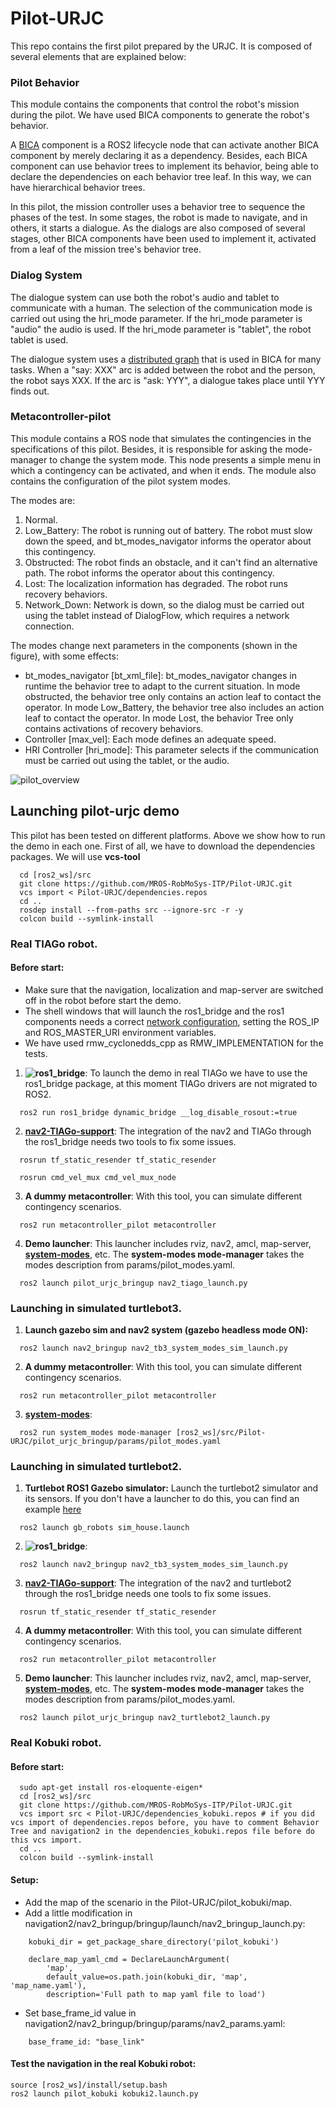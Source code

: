 # Pilot-URJC

This repo contains the first pilot prepared by the URJC. It is composed of several elements that are explained below:

### Pilot Behavior

This module contains the components that control the robot's mission during the pilot. We have used BICA components to generate the robot's behavior. 

A [BICA](https://github.com/IntelligentRoboticsLabs/BICA/tree/ros2) component is a ROS2 lifecycle node that can activate another BICA component by merely declaring it as a dependency. Besides, each BICA component can use behavior trees to implement its behavior, being able to declare the dependencies on each behavior tree leaf. In this way, we can have hierarchical behavior trees. 

In this pilot, the mission controller uses a behavior tree to sequence the phases of the test. In some stages, the robot is made to navigate, and in others, it starts a dialogue. As the dialogs are also composed of several stages, other BICA components have been used to implement it, activated from a leaf of the mission tree's behavior tree.

### Dialog System

The dialogue system can use both the robot's audio and tablet to communicate with a human. The selection of the communication mode is carried out using the hri_mode parameter. If the hri_mode parameter is "audio" the audio is used. If the hri_mode parameter is "tablet", the robot tablet is used.

The dialogue system uses a [distributed graph](https://github.com/IntelligentRoboticsLabs/BICA/tree/ros2/bica_graph) that is used in BICA for many tasks. When a "say: XXX" arc is added between the robot and the person, the robot says XXX. If the arc is "ask: YYY", a dialogue takes place until YYY finds out.

### Metacontroller-pilot

This module contains a ROS node that simulates the contingencies in the specifications of this pilot. Besides, it is responsible for asking the mode-manager to change the system mode. This node presents a simple menu in which a contingency can be activated, and when it ends. The module also contains the configuration of the pilot system modes.

The modes are:

1. Normal.
2. Low_Battery: The robot is running out of battery. The robot must slow down the speed, and bt_modes_navigator informs the operator about this contingency.
3. Obstructed: The robot finds an obstacle, and it can't find an alternative path. The robot informs the operator about this contingency.
4. Lost: The localization information has degraded. The robot runs recovery behaviors.
5. Network_Down: Network is down, so the dialog must be carried out using the tablet instead of DialogFlow, which requires a network connection.

The modes change next parameters in the components (shown in the figure), with some effects:

* bt\_modes\_navigator [bt\_xml\_file]: bt_modes_navigator changes in runtime the behavior tree to adapt to the current situation. In mode obstructed, the behavior tree only contains an action leaf to contact the operator. In mode Low_Battery, the behavior tree also includes an action leaf to contact the operator. In mode Lost, the behavior Tree only contains activations of recovery behaviors.
* Controller [max\_vel]: Each mode defines an adequate speed.
* HRI Controller [hri_mode]: This parameter selects if the communication must be carried out using the tablet, or the audio.


![pilot_overview](resources/pilot-urjc.png)

## Launching pilot-urjc demo
This pilot has been tested on different platforms. Above we show how to run the demo in each one.
First of all, we have to download the dependencies packages. We will use **vcs-tool**
  ```
    cd [ros2_ws]/src
    git clone https://github.com/MROS-RobMoSys-ITP/Pilot-URJC.git
    vcs import < Pilot-URJC/dependencies.repos
    cd ..
    rosdep install --from-paths src --ignore-src -r -y
    colcon build --symlink-install
  ```  
### Real TIAGo robot.
  #### Before start:
  - Make sure that the navigation, localization and map-server are switched off in the robot before start the demo.
  - The shell windows that will launch the ros1_bridge and the ros1 components needs a correct [network configuration](http://wiki.ros.org/ROS/NetworkSetup), setting the ROS_IP and ROS_MASTER_URI environment variables.
  - We have used rmw_cyclonedds_cpp as RMW_IMPLEMENTATION for the tests.
  
1. **![ros1_bridge](https://github.com/ros2/ros1_bridge)**:
  To launch the demo in real TIAGo we have to use the ros1_bridge package, at this moment TIAGo drivers are not migrated to ROS2.
  ```
    ros2 run ros1_bridge dynamic_bridge __log_disable_rosout:=true
  ```
2. **[nav2-TIAGo-support](https://github.com/IntelligentRoboticsLabs/nav2-TIAGo-support)**:
  The integration of the nav2 and TIAGo through the ros1_bridge needs two tools to fix some issues.
  ```
    rosrun tf_static_resender tf_static_resender
  ```
  ```
    rosrun cmd_vel_mux cmd_vel_mux_node
  ```
  
3. **A dummy metacontroller**:
  With this tool, you can simulate different contingency scenarios.
  ```
    ros2 run metacontroller_pilot metacontroller
  ```
4. **Demo launcher**:
  This launcher includes rviz, nav2, amcl, map-server, **[system-modes](https://github.com/micro-ROS/system_modes)**, etc.
  The **system-modes mode-manager** takes the modes description from params/pilot_modes.yaml.
  ```
    ros2 launch pilot_urjc_bringup nav2_tiago_launch.py
  ```
  
### Launching in simulated turtlebot3.

1. **Launch gazebo sim and nav2 system (gazebo headless mode ON):**
  ```   
    ros2 launch nav2_bringup nav2_tb3_system_modes_sim_launch.py
  ```
2. **A dummy metacontroller**:
  With this tool, you can simulate different contingency scenarios.
  ```
    ros2 run metacontroller_pilot metacontroller
  ```

3. **[system-modes](https://github.com/micro-ROS/system_modes)**:
  ```
    ros2 run system_modes mode-manager [ros2_ws]/src/Pilot-URJC/pilot_urjc_bringup/params/pilot_modes.yaml
  ```

### Launching in simulated turtlebot2.

1. **Turtlebot ROS1 Gazebo simulator:**
  Launch the turtlebot2 simulator and its sensors. If you don't have a launcher to do this, you can find an example [here](https://github.com/IntelligentRoboticsLabs/gb_robots/tree/simulator) 
  ```   
    ros2 launch gb_robots sim_house.launch
  ```
  
2. **![ros1_bridge](https://github.com/ros2/ros1_bridge)**:
  ```   
    ros2 launch nav2_bringup nav2_tb3_system_modes_sim_launch.py
  ```
3. **[nav2-TIAGo-support](https://github.com/IntelligentRoboticsLabs/nav2-TIAGo-support)**:
  The integration of the nav2 and turtlebot2 through the ros1_bridge needs one tools to fix some issues.
  ```
    rosrun tf_static_resender tf_static_resender
  ```
4. **A dummy metacontroller**:
  With this tool, you can simulate different contingency scenarios.
  ```
    ros2 run metacontroller_pilot metacontroller
  ```
5. **Demo launcher**:
  This launcher includes rviz, nav2, amcl, map-server, **[system-modes](https://github.com/micro-ROS/system_modes)**, etc.
  The **system-modes mode-manager** takes the modes description from params/pilot_modes.yaml.
  ```
    ros2 launch pilot_urjc_bringup nav2_turtlebot2_launch.py
  ```
 
### Real Kobuki robot.
  #### Before start:
  ```
    sudo apt-get install ros-eloquente-eigen*
    cd [ros2_ws]/src
    git clone https://github.com/MROS-RobMoSys-ITP/Pilot-URJC.git
    vcs import src < Pilot-URJC/dependencies_kobuki.repos # if you did vcs import of dependencies.repos before, you have to comment Behavior Tree and navigation2 in the dependencies_kobuki.repos file before do this vcs import.
    cd ..
    colcon build --symlink-install
  ```

#### Setup:
- Add the map of the scenario in the Pilot-URJC/pilot_kobuki/map.
- Add a little modification in navigation2/nav2_bringup/bringup/launch/nav2_bringup_launch.py:
```
    kobuki_dir = get_package_share_directory('pilot_kobuki')

    declare_map_yaml_cmd = DeclareLaunchArgument(
        'map',
        default_value=os.path.join(kobuki_dir, 'map', 'map_name.yaml'),
        description='Full path to map yaml file to load')
```
- Set base_frame_id value in navigation2/nav2_bringup/bringup/params/nav2_params.yaml:

```
    base_frame_id: "base_link"
```

#### Test the navigation in the real Kobuki robot:
```
source [ros2_ws]/install/setup.bash
ros2 launch pilot_kobuki kobuki2.launch.py
```
